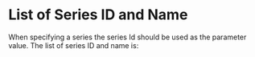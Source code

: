 
List of Series ID and Name
==========================

When specifying a series the series Id should be used as the parameter value.  The list of series ID and name is:

<div id="series"></div>

<script src="https://code.jquery.com/jquery-3.2.1.min.js"></script>
<script>

$.get("https://b5ms5dkmia.execute-api.ap-southeast-2.amazonaws.com/prod/data-by-doi/10.25845/5c09bf93f315d/series")
.done(populateSeries);

function populateSeries(data) {
  console.log(data);
  $("#series").append("<h4>Series</h4>");
  $("#series").append("<table><tr><th>Series ID</th><th>Series Name</th></tr>")
  data.forEach((series) => $("#series").append("<tr><td>" + series.series_id + "</td><td>" + series.series_name + "</td></tr>"));
  $("#series").append("</table>");
}

</script>
